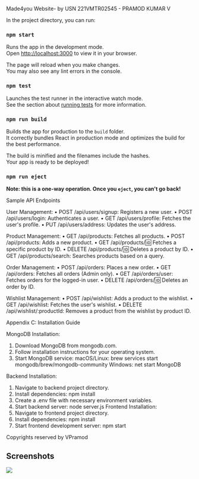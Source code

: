 Made4you Website- by USN 221VMTR02545 - PRAMOD KUMAR V

In the project directory, you can run:

### `npm start`

Runs the app in the development mode.\
Open [http://localhost:3000](http://localhost:3000) to view it in your browser.

The page will reload when you make changes.\
You may also see any lint errors in the console.

### `npm test`

Launches the test runner in the interactive watch mode.\
See the section about [running tests](https://facebook.github.io/create-react-app/docs/running-tests) for more information.

### `npm run build`

Builds the app for production to the `build` folder.\
It correctly bundles React in production mode and optimizes the build for the best performance.

The build is minified and the filenames include the hashes.\
Your app is ready to be deployed!

### `npm run eject`

**Note: this is a one-way operation. Once you `eject`, you can't go back!**

Sample API Endpoints

User Management:
• POST /api/users/signup: Registers a new user.
• POST /api/users/login: Authenticates a user.
• GET /api/users/profile: Fetches the user's profile.
• PUT /api/users/address: Updates the user's address.

Product Management:
• GET /api/products: Fetches all products.
• POST /api/products: Adds a new product.
• GET /api/products/:id: Fetches a specific product by ID.
• DELETE /api/products/:id: Deletes a product by ID.
• GET /api/products/search: Searches products based on a query.

Order Management:
• POST /api/orders: Places a new order.
• GET /api/orders: Fetches all orders (Admin only).
• GET /api/orders/user: Fetches orders for the logged-in user.
• DELETE /api/orders/:id: Deletes an order by ID.

Wishlist Management:
• POST /api/wishlist: Adds a product to the wishlist.
• GET /api/wishlist: Fetches the user's wishlist.
• DELETE /api/wishlist/:productId: Removes a product from the wishlist by product ID.

Appendix C: Installation Guide

MongoDB Installation:

1. Download MongoDB from mongodb.com.
2. Follow installation instructions for your operating system.
3. Start MongoDB service:
   macOS/Linux: brew services start mongodb/brew/mongodb-community
   Windows: net start MongoDB

Backend Installation:

1. Navigate to backend project directory.
2. Install dependencies:
   npm install
3. Create a .env file with necessary environment variables.
4. Start backend server:
   node server.js
   Frontend Installation:
5. Navigate to frontend project directory.
6. Install dependencies:
   npm install
7. Start frontend development server:
   npm start

Copyrights reserved by VPramod

## Screenshots

![](<images-sc/Screenshot(1).png>)

![]()

![]()

![]()
